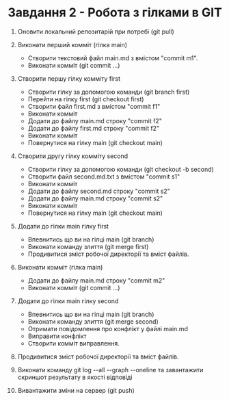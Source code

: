 # Завдання 2 - Робота з гілками в GIT

1. Оновити локальний репозитарій при потребі (git pull)

2. Виконати перший комміт (гілка main)
   - Створити текстовий файл main.md з вмістом "commit m1".
   - Виконати комміт (git commit ...)

3. Створити першу гілку комміту  first
   - Створити гілку за допомогою команди (git branch first)
   - Перейти на гілку first (git checkout first)
   - Створити файл first.md з вмістом "commit f1"
   - Виконати комміт
   - Додати до файлу main.md строку "commit f2"   
   - Додати до файлу first.md строку "commit f2"
   - Виконати комміт
   - Повернутися на гілку main (git checkout main)

4. Створити другу гілку комміту  second
   - Створити гілку за допомогою команди (git checkout -b second)
   - Створити файл second.md.txt з вмістом "commit s1"
   - Виконати комміт
   - Додати до файлу second.md строку "commit s2"   
   - Додати до файлу main.md строку "commit s2"
   - Виконати комміт
   - Повернутися на гілку main (git checkout main)

5. Додати до гілки main гілку first
   - Впевнитись що ви на гілці main (git branch)
   - Виконати команду злиття (git merge first)
   - Продивитися зміст робочої директорії та вміст файлів.

6. Виконати комміт (гілка main)
   - Додати до файлу main.md строку "commit m2"
   - Виконати комміт (git commit ...)

7. Додати до гілки main гілку second
   - Впевнитись що ви на гілці main (git branch)
   - Виконати команду злиття (git merge second)
   - Отримати повідомлення про конфлікт у файлі main.md
   - Виправити конфлікт
   - Створити комміт виправлення.

8. Продивитися зміст робочої директорії та вміст файлів.

9. Виконати команду git log --all --graph --oneline та завантажити скриншот результату в якості відповіді

10. Вивантажити зміни на сервер (git push)
